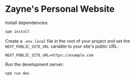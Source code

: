 # Zayne's Personal Website

Install dependencies:

```bash
npm install
```

Create a `.env.local` file in the root of your project and set the `NEXT_PUBLIC_SITE_URL` variable to your site's public URL:

```
NEXT_PUBLIC_SITE_URL=https://example.com
```

Run the development server:

```bash
npm run dev
```
